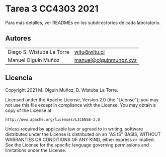 # Tarea 3 CC4303 2021

Para más detalles, ver READMEs en los subdirectorios de cada laboratorio.

## Autores

| | |
|---------------------------|--|
| Diego S. Wistuba La Torre | [witu@witu.cl](mailto:witu@witu.cl) |
| Manuel Olguín Muñoz       | [manuel@olguinmunoz.xyz](mailto:manuel@olguinmunoz.xyz) |

## Licencia

Copyright 2021 M. Olguín Muñoz, D. Wistuba La Torre.

Licensed under the Apache License, Version 2.0 (the "License");
you may not use this file except in compliance with the License.
You may obtain a copy of the License at

    http://www.apache.org/licenses/LICENSE-2.0

Unless required by applicable law or agreed to in writing, software
distributed under the License is distributed on an "AS IS" BASIS,
WITHOUT WARRANTIES OR CONDITIONS OF ANY KIND, either express or implied.
See the License for the specific language governing permissions and
limitations under the License.
